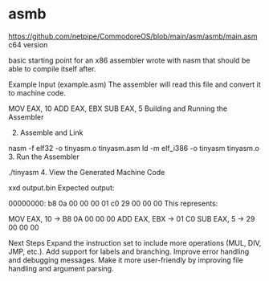 # asmb
https://github.com/netpipe/CommodoreOS/blob/main/asm/asmb/main.asm c64 version

basic starting point for an x86 assembler wrote with nasm that should be able to compile itself after.


Example Input (example.asm)
The assembler will read this file and convert it to machine code.

MOV EAX, 10
ADD EAX, EBX
SUB EAX, 5
Building and Running the Assembler


2. Assemble and Link

nasm -f elf32 -o tinyasm.o tinyasm.asm
ld -m elf_i386 -o tinyasm tinyasm.o
3. Run the Assembler

./tinyasm
4. View the Generated Machine Code

xxd output.bin
Expected output:

00000000: b8 0a 00 00 00 01 c0 29 00 00 00
This represents:

MOV EAX, 10 → B8 0A 00 00 00
ADD EAX, EBX → 01 C0
SUB EAX, 5 → 29 00 00 00

Next Steps
Expand the instruction set to include more operations (MUL, DIV, JMP, etc.).
Add support for labels and branching.
Improve error handling and debugging messages.
Make it more user-friendly by improving file handling and argument parsing.